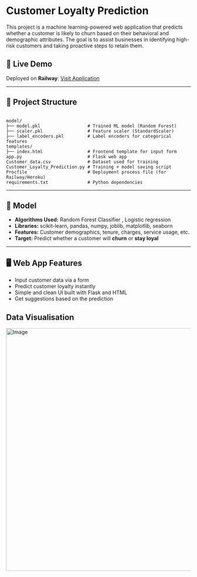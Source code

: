 # Customer Loyalty Prediction

This project is a machine learning-powered web application that predicts whether a customer is likely to churn based on their behavioral and demographic attributes. The goal is to assist businesses in identifying high-risk customers and taking proactive steps to retain them.

## 🚀 Live Demo

Deployed on **Railway**: [Visit Application](https://customer-loyalty-predictor.up.railway.app/)  


---
## 📂 Project Structure

```

model/
├── model.pkl                  # Trained ML model (Random Forest)
├── scaler.pkl                 # Feature scaler (StandardScaler)
├── label_encoders.pkl         # Label encoders for categorical features
templates/
├── index.html                 # Frontend template for input form
app.py                         # Flask web app
Customer_data.csv              # Dataset used for training
Customer_Loyalty_Prediction.py # Training + model saving script
Procfile                       # Deployment process file (for Railway/Heroku)
requirements.txt               # Python dependencies
```
---

## 🧠 Model

- **Algorithms Used:** Random Forest Classifier , Logistic regression
- **Libraries:** scikit-learn, pandas, numpy, joblib, matplotlib, seaborn
- **Features:** Customer demographics, tenure, charges, service usage, etc.
- **Target:** Predict whether a customer will **churn** or **stay loyal**

---

## 🖥️ Web App Features

- Input customer data via a form
- Predict customer loyalty instantly
- Simple and clean UI built with Flask and HTML
- Get suggestions based on the prediction


## Data Visualisation
<img width="980" height="663" alt="Image" src="https://github.com/user-attachments/assets/4f3b83d8-2f17-4896-8fb0-84402dbe5ed1" />
